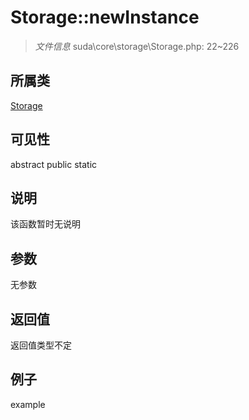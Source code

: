# Storage::newInstance

> *文件信息* suda\core\storage\Storage.php: 22~226
## 所属类 

[Storage](../Storage.md)

## 可见性

abstract  public  static
## 说明

该函数暂时无说明

## 参数

无参数

## 返回值
返回值类型不定

## 例子

example